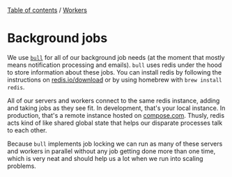 [Table of contents](../readme.md) / [Workers](intro.md)

# Background jobs

We use [`bull`](https://github.com/OptimalBits/bull) for all of our background job needs (at the moment that mostly means notification processing and emails). `bull` uses redis under the hood to store information about these jobs. You can install redis by following the instructions on
[redis.io/download](https://redis.io/download) or by using homebrew with `brew install redis`.

All of our servers and workers connect to the same redis instance, adding and taking jobs as they see fit. In development, that's your local instance. In production, that's a remote instance hosted on [compose.com](https://compose.com). Thusly, redis acts kind of like shared global state that helps our disparate processes talk to each other.

Because `bull` implements job locking we can run as many of these servers and workers in parallel without any job getting done more than one time, which is very neat and should help us a lot when we run into scaling problems.
